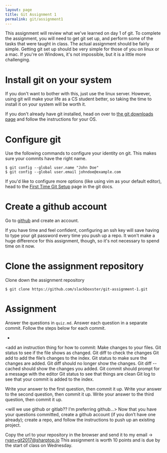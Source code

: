 ```yaml
---
layout: page
title: Git Assignment 1
permalink: git/assignment1
---
```


This assignment will review what we've learned on day 1 of git. To complete the assignment, you will need to get git set up, and perform some of the tasks that were taught in class. The actual assignment should be fairly simple. Getting git set up should be very simple for those of you on linux or a mac. If you're on Windows, it's not impossible, but it is a little more challenging.

# Install git on your system
If you don't want to bother with this, just use the linux server. However, using git will make your life as a CS student better, so taking the time to install it on your system will be worth it.

If you don't already have git installed, head on over to [the git downloads page](https://git-scm.com/downloads) and follow the instructions for your OS.

# Configure git
Use the following commands to configure your identity on git. This makes sure your commits have the right name. 

    $ git config --global user.name "John Doe"
    $ git config --global user.email johndoe@example.com

If you'd like to configure more options (like using vim as your default editor), head to the [First Time Git Setup](https://git-scm.com/book/en/v2/Getting-Started-First-Time-Git-Setup) page in the git docs.

# Create a github account
Go to [github](https://github.com/) and create an account. 

If you have time and feel confident, configuring an ssh key will save having to type your git password every time you push up a repo. It won't make a huge difference for this assignment, though, so it's not necessary to spend time on it now.

# Clone the assignment repository
Clone down the assignment repository

    $ git clone https://github.com/slackboxster/git-assignment-1.git

# Assignment
Answer the questions in `quiz.md`. Answer each question in a separate commit. Follow the steps below for each commit.

* 
<add an instruction thing for how to commit:
Make changes to your files.
Git status to see if the file shows as changed.
Git diff to check the changes
Git add <filename> to add the file’s changes to the index.
Git status to make sure the changes are added.
Git diff should no longer show the changes.
Git diff --cached should show the changes you added.
Git commit should prompt for a message with the editor
Git status to see that things are clean
Git log to see that your commit is added to the index.
>

Write your answer to the first question, then commit it up.
Write your answer to the second question, then commit it up.
Write your answer to the third question, then commit it up.

<will we use github or gitlab?? I’m preferring github…>
Now that you have your questions committed, create a github account (if you don’t have one already); create a repo, and follow the instructions to push up an existing project.

Copy the url to your repository in the browser and send it to my email -> ryan+git2017@sharptop.io
This assignment is worth 10 points and is due by the start of class on Wednesday.




